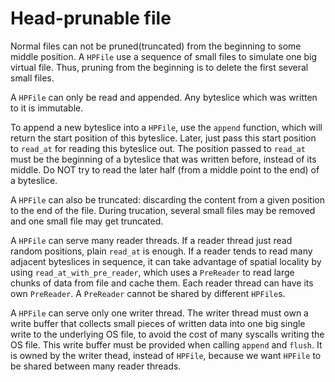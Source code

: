 # Head-prunable file

Normal files can not be pruned\(truncated\) from the beginning to some middle position. A `HPFile` use a sequence of
small files to simulate one big virtual file. Thus, pruning from the beginning is to delete the first several small
files.

A `HPFile` can only be read and appended. Any byteslice which was written to it is immutable.

To append a new byteslice into a `HPFile`, use the `append` function, which will return the start position of this
byteslice. Later, just pass this start position to `read_at` for reading this byteslice out. The position passed to
`read_at` must be the beginning of a byteslice that was written before, instead of its middle. Do NOT try to read the
later half (from a middle point to the end) of a byteslice.

A `HPFile` can also be truncated: discarding the content from a given position to the end of the file. During trucation,
several small files may be removed and one small file may get truncated.

A `HPFile` can serve many reader threads. If a reader thread just read random positions, plain `read_at` is enough. If a
reader tends to read many adjacent byteslices in sequence, it can take advantage of spatial locality by using
`read_at_with_pre_reader`, which uses a `PreReader` to read large chunks of data from file and cache them. Each reader
thread can have its own `PreReader`. A `PreReader` cannot be shared by different `HPFile`s.

A `HPFile` can serve only one writer thread. The writer thread must own a write buffer that collects small pieces of
written data into one big single write to the underlying OS file, to avoid the cost of many syscalls writing the OS
file. This write buffer must be provided when calling `append` and `flush`. It is owned by the writer thead, instead of
`HPFile`, because we want `HPFile` to be shared between many reader threads.
